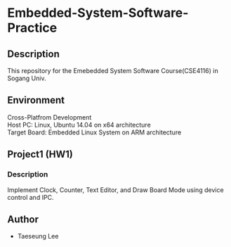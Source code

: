 # Embedded-System-Software-Practice
## Description
This repository for the Emebedded System Software Course(CSE4116) in Sogang Univ.

## Environment
Cross-Platfrom Development  
Host PC: Linux, Ubuntu 14.04 on x64 architecture  
Target Board: Embedded Linux System on ARM architecture  


## Project1 (HW1)
### Description
Implement Clock, Counter, Text Editor, and Draw Board Mode 
using device control and IPC.

## Author
 * Taeseung Lee
